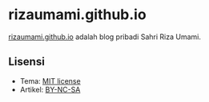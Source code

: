 # rizaumami.github.io

[rizaumami.github.io](rizaumami.github.io) adalah blog pribadi Sahri Riza Umami.

## Lisensi

- Tema: [MIT license](LICENSE.md)
- Artikel: [BY-NC-SA](http://creativecommons.org/licenses/by-nc-sa/4.0/)
